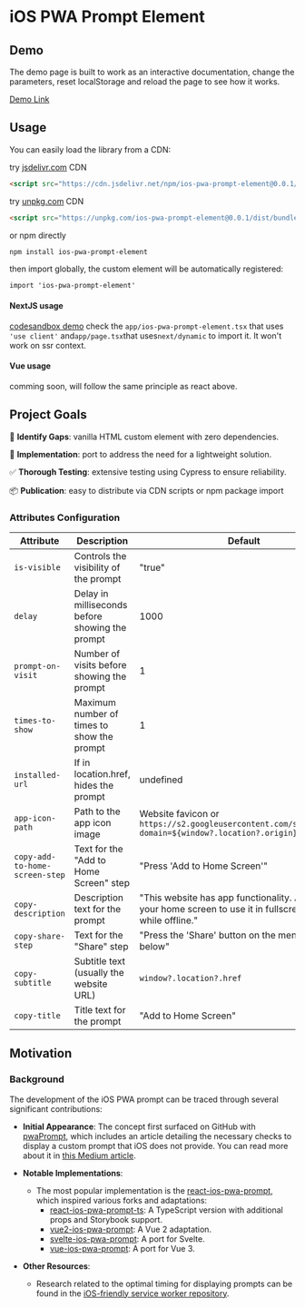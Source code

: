 # iOS PWA Prompt Element

## Demo

The demo page is built to work as an interactive documentation, change the parameters, reset localStorage and reload the page to see how it works.

[Demo Link](https://felquis.github.io/ios-pwa-prompt-element/)

## Usage

You can easily load the library from a CDN:

try [jsdelivr.com](https://jsdelivr.com/) CDN

```html
<script src="https://cdn.jsdelivr.net/npm/ios-pwa-prompt-element@0.0.1/dist/bundle.js"></script>
```

try [unpkg.com](https://unpkg.com/) CDN

```html
<script src="https://unpkg.com/ios-pwa-prompt-element@0.0.1/dist/bundle.js"></script>
```

or npm directly

```bash
npm install ios-pwa-prompt-element
```

then import globally, the custom element will be automatically registered:

```
import 'ios-pwa-prompt-element'
```

#### NextJS usage

[codesandbox demo](https://codesandbox.io/p/devbox/2thwz9?layout=%257B%2522sidebarPanel%2522%253A%2522EXPLORER%2522%252C%2522rootPanelGroup%2522%253A%257B%2522direction%2522%253A%2522horizontal%2522%252C%2522contentType%2522%253A%2522UNKNOWN%2522%252C%2522type%2522%253A%2522PANEL_GROUP%2522%252C%2522id%2522%253A%2522ROOT_LAYOUT%2522%252C%2522panels%2522%253A%255B%257B%2522type%2522%253A%2522PANEL_GROUP%2522%252C%2522contentType%2522%253A%2522UNKNOWN%2522%252C%2522direction%2522%253A%2522vertical%2522%252C%2522id%2522%253A%2522cm25h4n1n00063b6lt3moxp2p%2522%252C%2522sizes%2522%253A%255B70%252C30%255D%252C%2522panels%2522%253A%255B%257B%2522type%2522%253A%2522PANEL_GROUP%2522%252C%2522contentType%2522%253A%2522EDITOR%2522%252C%2522direction%2522%253A%2522horizontal%2522%252C%2522id%2522%253A%2522EDITOR%2522%252C%2522panels%2522%253A%255B%257B%2522type%2522%253A%2522PANEL%2522%252C%2522contentType%2522%253A%2522EDITOR%2522%252C%2522id%2522%253A%2522cm25h4n1n00023b6l9p22z5f4%2522%257D%255D%257D%252C%257B%2522type%2522%253A%2522PANEL_GROUP%2522%252C%2522contentType%2522%253A%2522SHELLS%2522%252C%2522direction%2522%253A%2522horizontal%2522%252C%2522id%2522%253A%2522SHELLS%2522%252C%2522panels%2522%253A%255B%257B%2522type%2522%253A%2522PANEL%2522%252C%2522contentType%2522%253A%2522SHELLS%2522%252C%2522id%2522%253A%2522cm25h4n1n00043b6l24h54m9u%2522%257D%255D%257D%255D%257D%252C%257B%2522type%2522%253A%2522PANEL_GROUP%2522%252C%2522contentType%2522%253A%2522DEVTOOLS%2522%252C%2522direction%2522%253A%2522vertical%2522%252C%2522id%2522%253A%2522DEVTOOLS%2522%252C%2522panels%2522%253A%255B%257B%2522type%2522%253A%2522PANEL%2522%252C%2522contentType%2522%253A%2522DEVTOOLS%2522%252C%2522id%2522%253A%2522cm25h4n1n00053b6lp1cidrvp%2522%257D%255D%257D%255D%252C%2522sizes%2522%253A%255B50%252C50%255D%257D%252C%2522tabbedPanels%2522%253A%257B%2522cm25h4n1n00023b6l9p22z5f4%2522%253A%257B%2522tabs%2522%253A%255B%257B%2522id%2522%253A%2522cm25h4n1m00013b6lswi4p57j%2522%252C%2522mode%2522%253A%2522permanent%2522%252C%2522type%2522%253A%2522FILE%2522%252C%2522filepath%2522%253A%2522%252FREADME.md%2522%257D%255D%252C%2522id%2522%253A%2522cm25h4n1n00023b6l9p22z5f4%2522%252C%2522activeTabId%2522%253A%2522cm25h4n1m00013b6lswi4p57j%2522%257D%252C%2522cm25h4n1n00053b6lp1cidrvp%2522%253A%257B%2522id%2522%253A%2522cm25h4n1n00053b6lp1cidrvp%2522%252C%2522activeTabId%2522%253A%2522cm25hpb5x002b3b6lel4o95kd%2522%252C%2522tabs%2522%253A%255B%257B%2522type%2522%253A%2522UNASSIGNED_PORT%2522%252C%2522port%2522%253A3000%252C%2522id%2522%253A%2522cm25hpb5x002b3b6lel4o95kd%2522%252C%2522mode%2522%253A%2522permanent%2522%257D%255D%257D%252C%2522cm25h4n1n00043b6l24h54m9u%2522%253A%257B%2522id%2522%253A%2522cm25h4n1n00043b6l24h54m9u%2522%252C%2522tabs%2522%253A%255B%257B%2522id%2522%253A%2522cm25h4n1n00033b6lb1pd8qyt%2522%252C%2522mode%2522%253A%2522permanent%2522%252C%2522type%2522%253A%2522TASK_LOG%2522%252C%2522taskId%2522%253A%2522dev%2522%257D%255D%252C%2522activeTabId%2522%253A%2522cm25h4n1n00033b6lb1pd8qyt%2522%257D%257D%252C%2522showDevtools%2522%253Atrue%252C%2522showShells%2522%253Atrue%252C%2522showSidebar%2522%253Atrue%252C%2522sidebarPanelSize%2522%253A15%257D) check the `app/ios-pwa-prompt-element.tsx` that uses `'use client'` and`app/page.tsx`that uses`next/dynamic` to import it. It won't work on ssr context.

#### Vue usage

comming soon, will follow the same principle as react above.

## Project Goals

🎯 **Identify Gaps**: vanilla HTML custom element with zero dependencies.

🔧 **Implementation**: port to address the need for a lightweight solution.

✅ **Thorough Testing**: extensive testing using Cypress to ensure reliability.

📦 **Publication**: easy to distribute via CDN scripts or npm package import

### Attributes Configuration

| Attribute                      | Description                                     | Default                                                                                                     |
| ------------------------------ | ----------------------------------------------- | ----------------------------------------------------------------------------------------------------------- |
| `is-visible`                   | Controls the visibility of the prompt           | "true"                                                                                                      |
| `delay`                        | Delay in milliseconds before showing the prompt | 1000                                                                                                        |
| `prompt-on-visit`              | Number of visits before showing the prompt      | 1                                                                                                           |
| `times-to-show`                | Maximum number of times to show the prompt      | 1                                                                                                           |
| `installed-url`                | If in location.href, hides the prompt           | undefined                                                                                                   |
| `app-icon-path`                | Path to the app icon image                      | Website favicon or `https://s2.googleusercontent.com/s2/favicons?domain=${window?.location?.origin}`        |
| `copy-add-to-home-screen-step` | Text for the "Add to Home Screen" step          | "Press 'Add to Home Screen'"                                                                                |
| `copy-description`             | Description text for the prompt                 | "This website has app functionality. Add it to your home screen to use it in fullscreen and while offline." |
| `copy-share-step`              | Text for the "Share" step                       | "Press the 'Share' button on the menu bar below"                                                            |
| `copy-subtitle`                | Subtitle text (usually the website URL)         | `window?.location?.href`                                                                                    |
| `copy-title`                   | Title text for the prompt                       | "Add to Home Screen"                                                                                        |

## Motivation

### Background

The development of the iOS PWA prompt can be traced through several significant contributions:

- **Initial Appearance**: The concept first surfaced on GitHub with [pwaPrompt](https://github.com/samvimes01/pwaPrompt?tab=readme-ov-file), which includes an article detailing the necessary checks to display a custom prompt that iOS does not provide. You can read more about it in [this Medium article](https://medium.com/@oleksandr_k/a-way-to-show-a-prompt-to-install-your-angular-pwa-both-on-android-and-ios-devices-7a770f55c54).
- **Notable Implementations**:

  - The most popular implementation is the [react-ios-pwa-prompt](https://github.com/chrisdancee/react-ios-pwa-prompt), which inspired various forks and adaptations:
    - [react-ios-pwa-prompt-ts](https://github.com/thenick775/react-ios-pwa-prompt-ts): A TypeScript version with additional props and Storybook support.
    - [vue2-ios-pwa-prompt](https://github.com/acepoblete/vue2-ios-pwa-prompt): A Vue 2 adaptation.
    - [svelte-ios-pwa-prompt](https://github.com/edrichhans/svelte-ios-pwa-prompt): A port for Svelte.
    - [vue-ios-pwa-prompt](https://github.com/jayplin/vue-ios-pwa-prompt): A port for Vue 3.

- **Other Resources**:
  - Research related to the optimal timing for displaying prompts can be found in the [iOS-friendly service worker repository](https://github.com/webzep/ios-friendly-serviceworker/tree/master).
